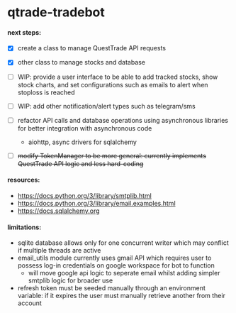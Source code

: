 # qtrade-tradebot


#### next steps:
- [x] create a class to manage QuestTrade API requests
- [x] other class to manage stocks and database
- [ ] WIP: provide a user interface to be able to add tracked stocks, show stock charts, and set configurations such as emails to alert when stoploss is reached
- [ ] WIP: add other notification/alert types such as telegram/sms
- [ ] refactor API calls and database operations using asynchronous libraries for better integration with asynchronous code
    - aiohttp, async drivers for sqlalchemy
- [ ] ~~modify TokenManager to be more general: currently implements QuestTrade API logic and less hard-coding~~ 



#### resources:
- https://docs.python.org/3/library/smtplib.html
- https://docs.python.org/3/library/email.examples.html
- https://docs.sqlalchemy.org


#### limitations:
- sqlite database allows only for one concurrent writer which may conflict if multiple threads are active
- email_utils module currently uses gmail API which requires user to possess log-in credentials on google workspace for bot to function
    - will move google api logic to seperate email whilst adding simpler smtplib logic for broader use
- refresh token must be seeded manually through an environment variable: if it expires the user must manually retrieve another from their account
